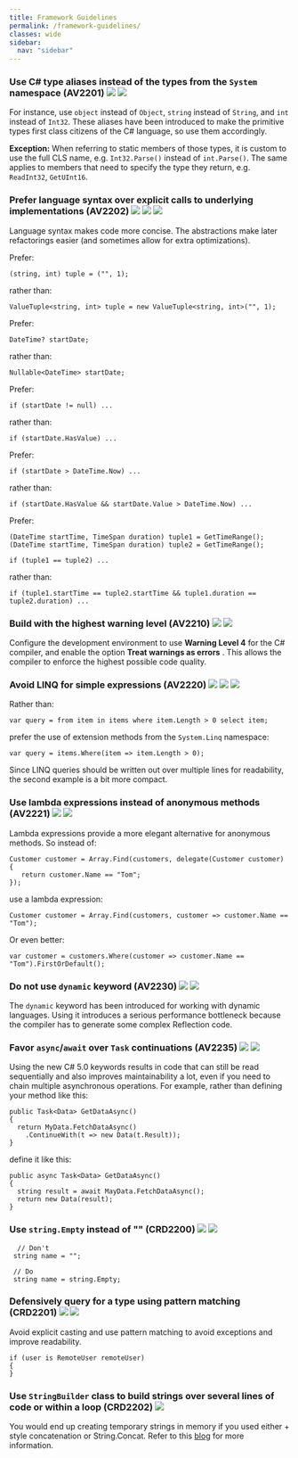 ```yaml
---
title: Framework Guidelines
permalink: /framework-guidelines/
classes: wide
sidebar:
  nav: "sidebar"
---
```


### <a name="av2201"></a> Use C# type aliases instead of the types from the `System` namespace (AV2201) ![](/codingguidelines/assets/images/1.png) ![](/codingguidelines/assets/images/R.png)
For instance, use `object` instead of `Object`, `string` instead of `String`, and `int` instead of `Int32`. These aliases have been introduced to make the primitive types first class citizens of the C# language, so use them accordingly.

**Exception:** When referring to static members of those types, it is custom to use the full CLS name, e.g. `Int32.Parse()` instead of `int.Parse()`. The same applies to members that need to specify the type they return, e.g. `ReadInt32`, `GetUInt16`. 

### <a name="av2202"></a> Prefer language syntax over explicit calls to underlying implementations (AV2202) ![](/codingguidelines/assets/images/1.png) ![](/codingguidelines/assets/images/A.png) ![](/codingguidelines/assets/images/R.png)
Language syntax makes code more concise. The abstractions make later refactorings easier (and sometimes allow for extra optimizations).

Prefer:

	(string, int) tuple = ("", 1);

rather than:

	ValueTuple<string, int> tuple = new ValueTuple<string, int>("", 1);

Prefer:

	DateTime? startDate;

rather than:

	Nullable<DateTime> startDate;

Prefer:

	if (startDate != null) ...

rather than:

	if (startDate.HasValue) ...

Prefer:

	if (startDate > DateTime.Now) ...

rather than:

	if (startDate.HasValue && startDate.Value > DateTime.Now) ...

Prefer:

	(DateTime startTime, TimeSpan duration) tuple1 = GetTimeRange();
	(DateTime startTime, TimeSpan duration) tuple2 = GetTimeRange();

	if (tuple1 == tuple2) ...

rather than:

	if (tuple1.startTime == tuple2.startTime && tuple1.duration == tuple2.duration) ...

### <a name="av2210"></a> Build with the highest warning level (AV2210) ![](/codingguidelines/assets/images/1.png) ![](/codingguidelines/assets/images/A.png)
Configure the development environment to use **Warning Level 4** for the C# compiler, and enable the option **Treat warnings as errors** . This allows the compiler to enforce the highest possible code quality.

### <a name="av2220"></a> Avoid LINQ for simple expressions (AV2220) ![](/codingguidelines/assets/images/3.png) ![](/codingguidelines/assets/images/R.png) ![](/codingguidelines/assets/images/A.png)
Rather than:

	var query = from item in items where item.Length > 0 select item;

prefer the use of extension methods from the `System.Linq` namespace:

	var query = items.Where(item => item.Length > 0);

Since LINQ queries should be written out over multiple lines for readability, the second example is a bit more compact.

### <a name="av2221"></a> Use lambda expressions instead of anonymous methods (AV2221) ![](/codingguidelines/assets/images/2.png) ![](/codingguidelines/assets/images/R.png)

Lambda expressions provide a more elegant alternative for anonymous methods. So instead of:

	Customer customer = Array.Find(customers, delegate(Customer customer)
	{
	   return customer.Name == "Tom";
	});

use a lambda expression:

	Customer customer = Array.Find(customers, customer => customer.Name == "Tom");

Or even better:

	var customer = customers.Where(customer => customer.Name == "Tom").FirstOrDefault();

### <a name="av2230"></a> Do not use `dynamic` keyword (AV2230) ![](/codingguidelines/assets/images/1.png)  ![](/codingguidelines/assets/images/A.png)
The `dynamic` keyword has been introduced for working with dynamic languages. Using it introduces a serious performance bottleneck because the compiler has to generate some complex Reflection code.

### <a name="av2235"></a> Favor `async`/`await` over `Task` continuations (AV2235) ![](/codingguidelines/assets/images/1.png)  ![](/codingguidelines/assets/images/A.png)
Using the new C# 5.0 keywords results in code that can still be read sequentially and also improves maintainability a lot, even if you need to chain multiple asynchronous operations. For example, rather than defining your method like this:

	public Task<Data> GetDataAsync()
	{
	  return MyData.FetchDataAsync()
	    .ContinueWith(t => new Data(t.Result));
	}

define it like this:

	public async Task<Data> GetDataAsync()
	{
	  string result = await MayData.FetchDataAsync();
	  return new Data(result);
	}
	
### <a name="crd2200"></a> Use `string.Empty` instead of "" (CRD2200) ![](/codingguidelines/assets/images/1.png)  ![](/codingguidelines/assets/images/R.png)
	
	  // Don't
     string name = "";

     // Do
     string name = string.Empty;
	 
### <a name="crd2201"></a> Defensively query for a type using pattern matching (CRD2201) ![](/codingguidelines/assets/images/1.png) ![](/codingguidelines/assets/images/R.png)
Avoid explicit casting and use pattern matching to avoid exceptions and improve readability.

	if (user is RemoteUser remoteUser)
	{
	}
	 
### <a name="crd2202"></a> Use `StringBuilder` class to build  strings over several lines of code or within a loop (CRD2202) ![](/codingguidelines/assets/images/1.png) 
You would end up creating temporary strings in memory if you used either + style concatenation or String.Concat. Refer to this [blog](http://geekswithblogs.net/johnsperfblog/archive/2005/05/27/40777.aspx) for more information.




